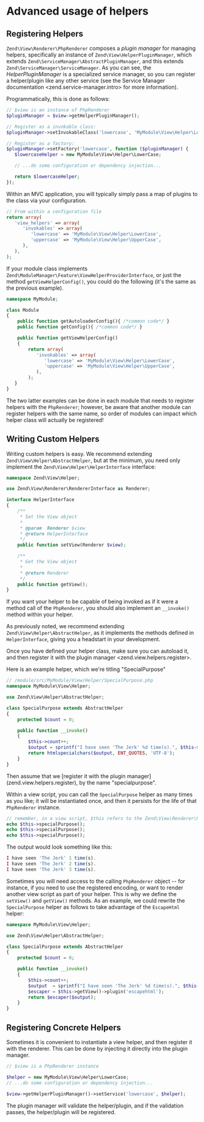 # Advanced usage of helpers

## Registering Helpers

`Zend\View\Renderer\PhpRenderer` composes a *plugin manager* for managing helpers, specifically an
instance of `Zend\View\HelperPluginManager`, which extends
`Zend\ServiceManager\AbstractPluginManager`, and this extends `Zend\ServiceManager\ServiceManager`.
As you can see, the *HelperPluginManager* is a specialized service manager, so you can register a
helper/plugin like any other service (see the Service Manager documentation
&lt;zend.service-manager.intro&gt; for more information).

Programmatically, this is done as follows:

```php
// $view is an instance of PhpRenderer
$pluginManager = $view->getHelperPluginManager();

// Register as a invokable class:
$pluginManager->setInvokableClass('lowercase', 'MyModule\View\Helper\LowerCase');

// Register as a factory:
$pluginManager->setFactory('lowercase', function ($pluginManager) {
   $lowercaseHelper = new MyModule\View\Helper\LowerCase;

   // ...do some configuration or dependency injection...

   return $lowercaseHelper;
});
```

Within an MVC application, you will typically simply pass a map of plugins to the class via your
configuration.

```php
// From within a configuration file
return array(
   'view_helpers' => array(
      'invokables' => array(
         'lowercase' => 'MyModule\View\Helper\LowerCase',
         'uppercase' => 'MyModule\View\Helper\UpperCase',
      ),
   ),
);
```

If your module class implements `Zend\ModuleManager\Feature\ViewHelperProviderInterface`, or just
the method `getViewHelperConfig()`, you could do the following (it's the same as the previous
example).

```php
namespace MyModule;

class Module
{
    public function getAutoloaderConfig(){ /*common code*/ }
    public function getConfig(){ /*common code*/ }

    public function getViewHelperConfig()
    {
        return array(
           'invokables' => array(
              'lowercase' => 'MyModule\View\Helper\LowerCase',
              'uppercase' => 'MyModule\View\Helper\UpperCase',
           ),
        );
   }
}
```

The two latter examples can be done in each module that needs to register helpers with the
`PhpRenderer`; however, be aware that another module can register helpers with the same name, so
order of modules can impact which helper class will actually be registered!

## Writing Custom Helpers

Writing custom helpers is easy. We recommend extending `Zend\View\Helper\AbstractHelper`, but at the
minimum, you need only implement the `Zend\View\Helper\HelperInterface` interface:

```php
namespace Zend\View\Helper;

use Zend\View\Renderer\RendererInterface as Renderer;

interface HelperInterface
{
    /**
     * Set the View object
     *
     * @param  Renderer $view
     * @return HelperInterface
     */
    public function setView(Renderer $view);

    /**
     * Get the View object
     *
     * @return Renderer
     */
    public function getView();
}
```

If you want your helper to be capable of being invoked as if it were a method call of the
`PhpRenderer`, you should also implement an `__invoke()` method within your helper.

As previously noted, we recommend extending `Zend\View\Helper\AbstractHelper`, as it implements the
methods defined in `HelperInterface`, giving you a headstart in your development.

Once you have defined your helper class, make sure you can autoload it, and then register it with
the plugin
manager &lt;zend.view.helpers.register&gt;.

Here is an example helper, which we're titling "SpecialPurpose"

```php
// /module/src/MyModule/View/Helper/SpecialPurpose.php
namespace MyModule\View\Helper;

use Zend\View\Helper\AbstractHelper;

class SpecialPurpose extends AbstractHelper
{
    protected $count = 0;

    public function __invoke()
    {
        $this->count++;
        $output = sprintf("I have seen 'The Jerk' %d time(s).", $this->count);
        return htmlspecialchars($output, ENT_QUOTES, 'UTF-8');
    }
}
```

Then assume that we \[register it with the plugin manager\](zend.view.helpers.register), by the name
"specialpurpose".

Within a view script, you can call the `SpecialPurpose` helper as many times as you like; it will be
instantiated once, and then it persists for the life of that `PhpRenderer` instance.

```php
// remember, in a view script, $this refers to the Zend\View\Renderer\PhpRenderer instance.
echo $this->specialPurpose();
echo $this->specialPurpose();
echo $this->specialPurpose();
```

The output would look something like this:

```php
I have seen 'The Jerk' 1 time(s).
I have seen 'The Jerk' 2 time(s).
I have seen 'The Jerk' 3 time(s).
```

Sometimes you will need access to the calling `PhpRenderer` object -- for instance, if you need to
use the registered encoding, or want to render another view script as part of your helper. This is
why we define the `setView()` and `getView()` methods. As an example, we could rewrite the
`SpecialPurpose` helper as follows to take advantage of the `EscapeHtml` helper:

```php
namespace MyModule\View\Helper;

use Zend\View\Helper\AbstractHelper;

class SpecialPurpose extends AbstractHelper
{
    protected $count = 0;

    public function __invoke()
    {
        $this->count++;
        $output  = sprintf("I have seen 'The Jerk' %d time(s).", $this->count);
        $escaper = $this->getView()->plugin('escapehtml');
        return $escaper($output);
    }
}
```

## Registering Concrete Helpers

Sometimes it is convenient to instantiate a view helper, and then register it with the renderer.
This can be done by injecting it directly into the plugin manager.

```php
// $view is a PhpRenderer instance

$helper = new MyModule\View\Helper\LowerCase;
// ...do some configuration or dependency injection...

$view->getHelperPluginManager()->setService('lowercase', $helper);
```

The plugin manager will validate the helper/plugin, and if the validation passes, the helper/plugin
will be registered.
